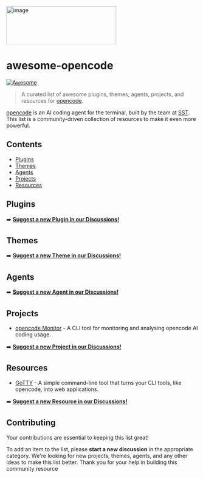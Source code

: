 <img width="289" height="100" alt="image" src="https://github.com/user-attachments/assets/aced1e8e-e6be-485a-9015-b822d01ab064" />

# awesome-opencode

[![Awesome](https://awesome.re/badge.svg)](https://awesome.re)




> A curated list of awesome plugins, themes, agents, projects, and resources for [opencode](https://opencode.ai/).

[opencode](https://opencode.ai/) is an AI coding agent for the terminal, built by the team at [SST](https://github.com/sst). This list is a community-driven collection of resources to make it even more powerful.

## Contents

- [Plugins](#plugins)
- [Themes](#themes)
- [Agents](#agents)
- [Projects](#projects)
- [Resources](#resources)

## Plugins

➡️ **[Suggest a new Plugin in our Discussions!](https://github.com/ShamanicArts/awesome-opencode/discussions/categories/plugins)**

## Themes

➡️ **[Suggest a new Theme in our Discussions!](https://github.com/ShamanicArts/awesome-opencode/discussions/categories/themes)**

## Agents

➡️ **[Suggest a new Agent in our Discussions!](https://github.com/ShamanicArts/awesome-opencode/discussions/categories/agents)**

## Projects

*   [opencode Monitor](https://github.com/Shlomob/ocmonitor-share) - A CLI tool for monitoring and analysing opencode AI coding usage.

➡️ **[Suggest a new Project in our Discussions!](https://github.com/ShamanicArts/awesome-opencode/discussions/categories/projects)**

## Resources

*   [GoTTY](https://github.com/sorenisanerd/gotty) - A simple command-line tool that turns your CLI tools, like opencode, into web applications.

➡️ **[Suggest a new Resource in our Discussions!](https://github.com/ShamanicArts/awesome-opencode/discussions/categories/resources)**

## Contributing

Your contributions are essential to keeping this list great!

To add an item to the list, please **start a new discussion** in the appropriate category. We're looking for new projects, themes, agents, and any other ideas to make this list better. Thank you for your help in building this community resource
